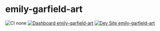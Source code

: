 # emily-garfield-art

![CI none](https://img.shields.io/badge/ci-none-orange.svg)
[![Dashboard emily-garfield-art](https://img.shields.io/badge/dashboard-emily_garfield_art-yellow.svg)](https://dashboard.pantheon.io/sites/111cdb34-e62f-4a44-a18d-4ee451984bdf#dev/code)
[![Dev Site emily-garfield-art](https://img.shields.io/badge/site-emily_garfield_art-blue.svg)](http://dev-emily-garfield-art.pantheonsite.io/)